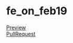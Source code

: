 # fe_on_feb19 
[Preview](https://github.com/artem-meleshko/fe_on_feb19)  
[PullRequest](https://github.com/artem-meleshko/fe_on_feb19/pull/1/files)